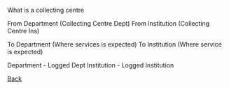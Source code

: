 What is a collecting centre


From Department (Collecting Centre Dept) 
From Institution (Collecting Centre Ins)

To Department (Where services is expected) 
To Institution (Where service is expected)

Department - Logged Dept 
Institution - Logged Institution




[Back](https://github.com/hmislk/hmis/wiki/Collecting-Centre-Billing)